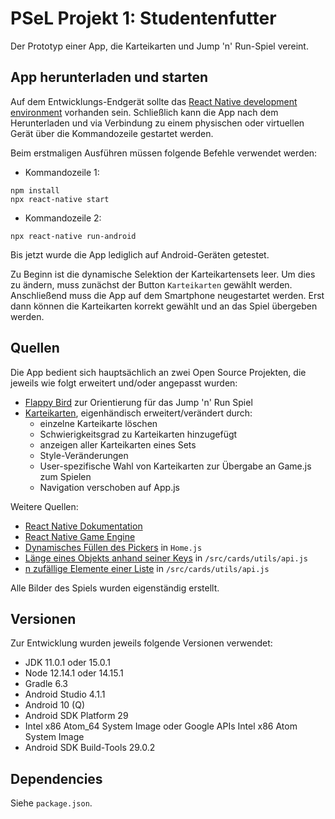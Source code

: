 # PSeL Projekt 1: Studentenfutter
Der Prototyp einer App, die Karteikarten und Jump 'n' Run-Spiel vereint. 

## App herunterladen und starten
Auf dem Entwicklungs-Endgerät sollte das [React Native development environment](https://reactnative.dev/docs/environment-setup) vorhanden sein. Schließlich kann die App nach dem Herunterladen und via Verbindung zu einem physischen oder virtuellen Gerät über die Kommandozeile gestartet werden.

Beim erstmaligen Ausführen müssen folgende Befehle verwendet werden:

- Kommandozeile 1:
```
npm install
npx react-native start
```

- Kommandozeile 2:
```
npx react-native run-android
```
Bis jetzt wurde die App lediglich auf Android-Geräten getestet.

Zu Beginn ist die dynamische Selektion der Karteikartensets leer. Um dies zu ändern, muss zunächst der Button `Karteikarten` gewählt werden. Anschließend muss die App auf dem Smartphone neugestartet werden. Erst dann können die Karteikarten korrekt gewählt und an das Spiel übergeben werden.

## Quellen

Die App bedient sich hauptsächlich an zwei Open Source Projekten, die jeweils wie folgt erweitert und/oder angepasst wurden:
- [Flappy Bird](https://github.com/lepunk/react-native-videos/tree/master/FlappyBird) zur Orientierung für das Jump 'n' Run Spiel
- [Karteikarten](https://github.com/jkmagnussen/mobile-flashcards), eigenhändisch erweitert/verändert durch:
	- einzelne Karteikarte löschen
	- Schwierigkeitsgrad zu Karteikarten hinzugefügt
	- anzeigen aller Karteikarten eines Sets
	- Style-Veränderungen
	- User-spezifische Wahl von Karteikarten zur Übergabe an Game.js zum Spielen
	- Navigation verschoben auf App.js


Weitere Quellen:
- [React Native Dokumentation](https://reactnative.dev/docs/getting-started)
- [React Native Game Engine](https://www.npmjs.com/package/react-native-game-engine)
- [Dynamisches Füllen des Pickers](https://stackoverflow.com/questions/47658765/objects-are-not-valid-as-a-react-child-found-object-promise/47659112) in `Home.js`
- [Länge eines Objekts anhand seiner Keys](https://stackoverflow.com/questions/5223/length-of-a-javascript-object) in `/src/cards/utils/api.js`
- [n zufällige Elemente einer Liste](https://stackoverflow.com/questions/19269545/how-to-get-a-number-of-random-elements-from-an-array/38571132#38571132) in `/src/cards/utils/api.js`

Alle Bilder des Spiels wurden eigenständig erstellt.

## Versionen
Zur Entwicklung wurden jeweils folgende Versionen verwendet:
- JDK 11.0.1 oder 15.0.1
- Node 12.14.1 oder 14.15.1
- Gradle 6.3
-  Android Studio 4.1.1
- Android 10 (Q)
- Android SDK Platform 29
- Intel x86 Atom_64 System Image oder Google APIs Intel x86 Atom System Image
- Android SDK Build-Tools 29.0.2


## Dependencies
Siehe `package.json`.